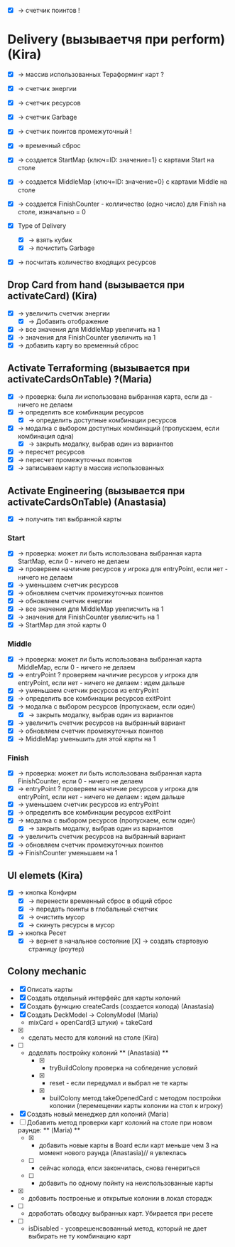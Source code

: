 - [X] -> счетчик поинтов !

# Delivery (вызываетчя при perform) (Kira)
- [X] -> массив использованных Тераформинг карт ?
- [X] -> счетчик энергии
- [X] -> счетчик ресурсов 
- [X] -> счетчик Garbage
- [X] -> счетчик поинтов промежуточный !
- [X] -> временный сброс
- [X] -> создается StartMap {ключ=ID: значение=1} с картами  Start на столе
- [X] -> создается MiddleMap {ключ=ID: значение=0} с картами Middle на столе
- [X] -> создается FinishCounter - колличество (одно число) для Finish на столе, изначально = 0
- [X] Type of Delivery 
    - [X] -> взять кубик
    - [X] -> почистить Garbage
- [X] -> посчитать количество входящих ресурсов


## Drop Card from hand (вызывается при activateCard) (Kira)
- [X] -> увеличить счетчик энергии
    - [X] -> Добавить отображение
- [X] -> все значения для MiddleMap увеличить на 1
- [X] -> значения для FinishCounter увеличить на 1
- [X] -> добавить карту во временный сброс

## Activate Terraforming (вызывается при activateCardsOnTable) ?(Maria)
- [X] -> проверка: была ли использована выбранная карта, если да - ничего не делаем
- [X] -> определить все комбинации ресурсов
    - [X] -> определить доступные комбинации ресурсов
- [X] -> модалка с выбором доступных комбинаций (пропускаем, если комбинация одна)
    - [X] -> закрыть модалку, выбрав один из вариантов
- [X] -> пересчет ресурсов
- [X] -> пересчет промежуточных поинтов
- [X] -> записываем карту в массив использованных
## Activate Engineering (вызывается при activateCardsOnTable) (Anastasia)
- [X] -> получить тип выбранной карты
### Start
- [X] -> проверка: может ли быть использована выбранная карта StartMap, если 0 - ничего не делаем
- [X] -> проверяем начличие ресурсов у игрока для entryPoint, если нет - ничего не делаем
- [X] -> уменьшаем счетчик ресурсов
- [X] -> обновляем счетчик промежуточных поинтов
- [X] -> обновляем счетчик енергии
- [X] -> все значения для MiddleMap увелисчить на 1
- [X] -> значения для FinishCounter увелисчить на 1
- [X] -> StartMap для этой карты 0
### Middle
- [X] ->  проверка: может ли быть использована выбранная карта MiddleMap, если 0 - ничего не делаем
- [X] -> entryPoint ? проверяем начличие ресурсов у игрока для entryPoint, если нет - ничего не делаем : идем дальше
- [X] -> уменьшаем счетчик ресурсов из entryPoint
- [X] -> определить все комбинации ресурсов exitPoint
- [X] -> модалка с выбором ресурсов (пропускаем, если один)
   - [X] -> закрыть модалку, выбрав один из вариантов
- [X] -> увеличить счетчик ресурсов на выбранный вариант   
- [X] -> обновляем счетчик промежуточных поинтов
- [X] -> MiddleMap уменьшить для этой карты на 1
### Finish
- [X] -> проверка: может ли быть использована выбранная карта FinishCounter, если 0 - ничего не делаем
- [X] -> entryPoint ? проверяем начличие ресурсов у игрока для entryPoint, если нет - ничего не делаем : идем дальше
- [X] -> уменьшаем счетчик ресурсов из entryPoint
- [X] -> определить все комбинации ресурсов exitPoint
- [X] -> модалка с выбором ресурсов (пропускаем, если один)
    - [X] -> закрыть модалку, выбрав один из вариантов
- [X] -> увеличить счетчик ресурсов на выбранный вариант   
- [X] -> обновляем счетчик промежуточных поинтов
- [X] -> FinishCounter уменьшаем на 1
## UI elemets (Kira)
- [X] -> кнопка Конфирм
    - [X] -> перенести временный сброс в общий сброс
    - [X] -> передать поинты в глобальный счетчик
    - [X] -> очистить мусор 
    - [X] -> скинуть ресурсы в мусор
- [X] -> кнопка Ресет
   - [X] -> вернет в начальное состояние
[X] -> создать стартовую страницу (роутер)

## Colony mechanic

- [X] Описать карты 
- [X] Создать отдельный интерфейс для карты колоний
- [X] Создать функцию createCards (создается колода) (Anastasia)
- [X] Создать DeckModel -> ColonyModel (Maria)
    - mixCard + openCard(3 штуки) + takeCard
- [X] - сделать место для колоний на столе (Kira)
- [ ] - доделать постройку колоний ** (Anastasia) **
    - [X] - tryBuildColony проверка на собледение условий
    - [X] - reset - если передумал и выбрал не те карты
    - [X] - builColony метод takeOpenedCard с методом постройки колонии (перемещении карты колонии на стол к игроку) 
- [x] Создать новый менеджер для колоний (Maria)
- [ ] Добавить метод проверки карт колоний на столе при новом раунде: ** (Maria) **
    - [X] - добавить новые карты в Board если карт меньше чем 3 на момент нового раунда (Anastasia)// я увлеклась
    - [ ] - сейчас колода, елси закончилась, снова генериться
    - [ ] - добавить по одному пойнту на неиспользованные карты
- [X] - добавить построеные и открытые колонии в локал сторадж
- [ ] - доработать обводку выбранных карт. Убирается при ресете
- [ ] - isDisabled  - усоврешенсвованный метод, который не дает выбирать не ту комбинацию карт